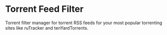 # Torrent Feed Filter

Torrent filter manager for torrent RSS feeds for your most popular torrenting sites like ruTracker and tenYardTorrents.

